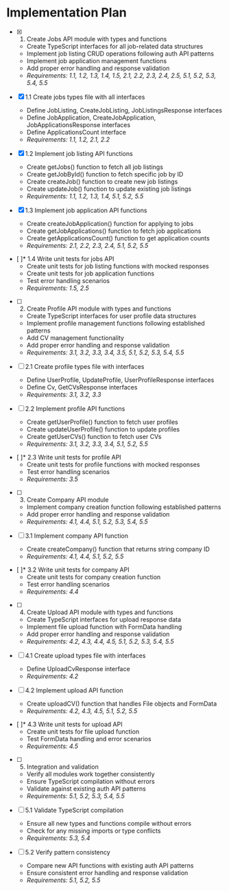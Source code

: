 # Implementation Plan

- [x] 1. Create Jobs API module with types and functions
  - Create TypeScript interfaces for all job-related data structures
  - Implement job listing CRUD operations following auth API patterns
  - Implement job application management functions
  - Add proper error handling and response validation
  - _Requirements: 1.1, 1.2, 1.3, 1.4, 1.5, 2.1, 2.2, 2.3, 2.4, 2.5, 5.1, 5.2, 5.3, 5.4, 5.5_

- [x] 1.1 Create jobs types file with all interfaces
  - Define JobListing, CreateJobListing, JobListingsResponse interfaces
  - Define JobApplication, CreateJobApplication, JobApplicationsResponse interfaces
  - Define ApplicationsCount interface
  - _Requirements: 1.1, 1.2, 2.1, 2.2_

- [x] 1.2 Implement job listing API functions
  - Create getJobs() function to fetch all job listings
  - Create getJobById() function to fetch specific job by ID
  - Create createJob() function to create new job listings
  - Create updateJob() function to update existing job listings
  - _Requirements: 1.1, 1.2, 1.3, 1.4, 5.1, 5.2, 5.5_

- [x] 1.3 Implement job application API functions
  - Create createJobApplication() function for applying to jobs
  - Create getJobApplications() function to fetch job applications
  - Create getApplicationsCount() function to get application counts
  - _Requirements: 2.1, 2.2, 2.3, 2.4, 5.1, 5.2, 5.5_

- [ ]* 1.4 Write unit tests for jobs API
  - Create unit tests for job listing functions with mocked responses
  - Create unit tests for job application functions
  - Test error handling scenarios
  - _Requirements: 1.5, 2.5_

- [ ] 2. Create Profile API module with types and functions
  - Create TypeScript interfaces for user profile data structures
  - Implement profile management functions following established patterns
  - Add CV management functionality
  - Add proper error handling and response validation
  - _Requirements: 3.1, 3.2, 3.3, 3.4, 3.5, 5.1, 5.2, 5.3, 5.4, 5.5_

- [ ] 2.1 Create profile types file with interfaces
  - Define UserProfile, UpdateProfile, UserProfileResponse interfaces
  - Define Cv, GetCVsResponse interfaces
  - _Requirements: 3.1, 3.2, 3.3_

- [ ] 2.2 Implement profile API functions
  - Create getUserProfile() function to fetch user profiles
  - Create updateUserProfile() function to update profiles
  - Create getUserCVs() function to fetch user CVs
  - _Requirements: 3.1, 3.2, 3.3, 3.4, 5.1, 5.2, 5.5_

- [ ]* 2.3 Write unit tests for profile API
  - Create unit tests for profile functions with mocked responses
  - Test error handling scenarios
  - _Requirements: 3.5_

- [ ] 3. Create Company API module
  - Implement company creation function following established patterns
  - Add proper error handling and response validation
  - _Requirements: 4.1, 4.4, 5.1, 5.2, 5.3, 5.4, 5.5_

- [ ] 3.1 Implement company API function
  - Create createCompany() function that returns string company ID
  - _Requirements: 4.1, 4.4, 5.1, 5.2, 5.5_

- [ ]* 3.2 Write unit tests for company API
  - Create unit tests for company creation function
  - Test error handling scenarios
  - _Requirements: 4.4_

- [ ] 4. Create Upload API module with types and functions
  - Create TypeScript interfaces for upload response data
  - Implement file upload function with FormData handling
  - Add proper error handling and response validation
  - _Requirements: 4.2, 4.3, 4.4, 4.5, 5.1, 5.2, 5.3, 5.4, 5.5_

- [ ] 4.1 Create upload types file with interfaces
  - Define UploadCvResponse interface
  - _Requirements: 4.2_

- [ ] 4.2 Implement upload API function
  - Create uploadCV() function that handles File objects and FormData
  - _Requirements: 4.2, 4.3, 4.5, 5.1, 5.2, 5.5_

- [ ]* 4.3 Write unit tests for upload API
  - Create unit tests for file upload function
  - Test FormData handling and error scenarios
  - _Requirements: 4.5_

- [ ] 5. Integration and validation
  - Verify all modules work together consistently
  - Ensure TypeScript compilation without errors
  - Validate against existing auth API patterns
  - _Requirements: 5.1, 5.2, 5.3, 5.4, 5.5_

- [ ] 5.1 Validate TypeScript compilation
  - Ensure all new types and functions compile without errors
  - Check for any missing imports or type conflicts
  - _Requirements: 5.3, 5.4_

- [ ] 5.2 Verify pattern consistency
  - Compare new API functions with existing auth API patterns
  - Ensure consistent error handling and response validation
  - _Requirements: 5.1, 5.2, 5.5_